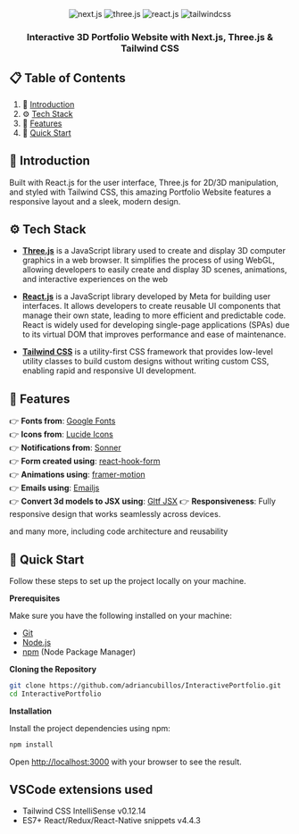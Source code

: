 <div align="center">  
  <div>
    <img src="https://img.shields.io/badge/-Next_JS-black?style=for-the-badge&logoColor=white&logo=nextdotjs&color=000000" alt="next.js" />
    <img src="https://img.shields.io/badge/-Three_JS-black?style=for-the-badge&logoColor=white&logo=threedotjs&color=000000" alt="three.js" />
    <img src="https://img.shields.io/badge/-React_JS-black?style=for-the-badge&logoColor=white&logo=react&color=61DAFB" alt="react.js" />
    <img src="https://img.shields.io/badge/-Tailwind_CSS-black?style=for-the-badge&logoColor=white&logo=tailwindcss&color=06B6D4" alt="tailwindcss" />
  </div>

  <h3 align="center">Interactive 3D Portfolio Website with Next.js, Three.js & Tailwind CSS</h3>
</div>

## 📋 <a name="table">Table of Contents</a>

1. 🤖 [Introduction](#introduction)
2. ⚙️ [Tech Stack](#tech-stack)
3. 🔋 [Features](#features)
4. 🤸 [Quick Start](#quick-start)

## <a name="introduction">🤖 Introduction</a>

Built with React.js for the user interface, Three.js for 2D/3D manipulation, and styled with Tailwind CSS, this amazing Portfolio Website features a responsive layout and a sleek, modern design.

## <a name="tech-stack">⚙️ Tech Stack</a>

- **[Three.js](https://threejs.org/)** is a JavaScript library used to create and display 3D computer graphics in a web browser. It simplifies the process of using WebGL, allowing developers to easily create and display 3D scenes, animations, and interactive experiences on the web

- **[React.js](https://react.dev/reference/react)** is a JavaScript library developed by Meta for building user interfaces. It allows developers to create reusable UI components that manage their own state, leading to more efficient and predictable code. React is widely used for developing single-page applications (SPAs) due to its virtual DOM that improves performance and ease of maintenance.

- **[Tailwind CSS](https://tailwindcss.com/)** is a utility-first CSS framework that provides low-level utility classes to build custom designs without writing custom CSS, enabling rapid and responsive UI development.


## <a name="features">🔋 Features</a>

👉 **Fonts from**: [Google Fonts](https://fonts.google.com/) <br />
👉 **Icons from**: [Lucide Icons](https://lucide.dev/) <br />
👉 **Notifications from**: [Sonner](https://sonner.emilkowal.ski/) <br />
👉 **Form created using**: [react-hook-form](https://react-hook-form.com/) <br />
👉 **Animations using**: [framer-motion](https://www.framer.com/motion/) <br />
👉 **Emails using**: [Emailjs](https://www.emailjs.com/) <br />
👉 **Convert 3d models to JSX using**: [Gltf JSX](https://github.com/pmndrs/gltfjsx)
👉 **Responsiveness**: Fully responsive design that works seamlessly across devices.

and many more, including code architecture and reusability

## <a name="quick-start">🤸 Quick Start</a>

Follow these steps to set up the project locally on your machine.

**Prerequisites**

Make sure you have the following installed on your machine:

- [Git](https://git-scm.com/)
- [Node.js](https://nodejs.org/en)
- [npm](https://www.npmjs.com/) (Node Package Manager)

**Cloning the Repository**

```bash
git clone https://github.com/adriancubillos/InteractivePortfolio.git
cd InteractivePortfolio

```

**Installation**

Install the project dependencies using npm:

```bash
npm install
```

Open [http://localhost:3000](http://localhost:3000) with your browser to see the result.

## VSCode extensions used

- Tailwind CSS IntelliSense v0.12.14
- ES7+ React/Redux/React-Native snippets v4.4.3
